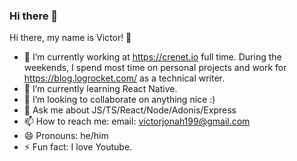 ### Hi there 👋

Hi there, my name is Victor! 👋
- 🔭 I’m currently working at https://crenet.io full time. During the weekends, I spend most time on personal projects and work for https://blog.logrocket.com/ as a technical writer.
- 🌱 I’m currently learning React Native.
- 👯 I’m looking to collaborate on anything nice :)
- 💬 Ask me about JS/TS/React/Node/Adonis/Express
- 📫 How to reach me: email: victorjonah199@gmail.com
- 😄 Pronouns: he/him
- ⚡ Fun fact: I love Youtube.
